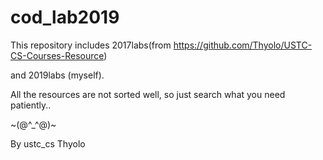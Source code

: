 # cod_lab2019

This repository includes 2017labs(from https://github.com/Thyolo/USTC-CS-Courses-Resource)

and 2019labs (myself).

All the resources are not sorted well, so just search what you need patiently..

~(@^_^@)~

By ustc_cs Thyolo